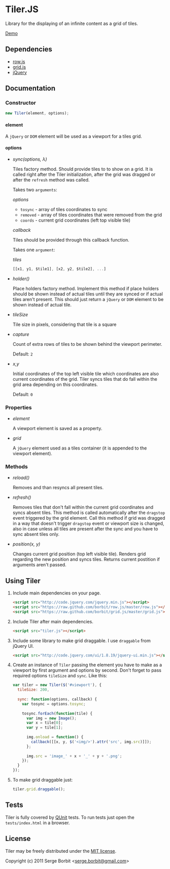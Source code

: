 # Tiler.JS

Library for the displaying of an infinite content as a grid of tiles.

[Demo](http://borbit.github.com/tiler/)

## Dependencies

- [row.js](https://github.com/borbit/row.js)
- [grid.js](https://github.com/borbit/grid.js)
- [jQuery](http://jquery.com/)

## Documentation

### Constructor

```js
new Tiler(element, options);
```

#### element

A `jQuery` or `DOM` element will be used as a viewport for a tiles grid.

#### options

- *sync(options, λ)*

    Tiles factory method. Should provide tiles to to show on a grid. It is called right
    after the Tiler initialization, after the grid was dragged or after the `refresh`
    method was called.

    Takes two `arguments`:

    *options*
    
    - `tosync` - array of tiles coordinates to sync
    - `removed` - array of tiles coordinates that were removed from the grid
    - `coords` - current grid coordinates (left top visible tile)

    *callback*

    Tiles should be provided through this callback function.

    Takes one `argument`:

    *tiles*

    ```js
    [[x1, y1, $tile1], [x2, y2, $tile2], ...]
    ```

- *holder()*

    Place holders factory method. Implement this method if place holders should be shown
    instead of actual tiles until they are synced or if actual tiles aren't present. This
    should just return a `jQuery` or `DOM` element to be shown instead of actual tile.

- *tileSize*

    Tile size in pixels, considering that tile is a square

- *capture*

    Count of extra rows of tiles to be shown behind the viewport perimeter.

    Default: `2`

- *x,y*

    Initial coordinates of the top left visible tile which coordinates are also current
    coordinates of the grid. Tiler syncs tiles that do fall within the grid area depending
    on this coordinates.

    Default: `0`
    
### Properties

- *element*
    
    A viewport element is saved as a property.
    
- *grid*

    A `jQuery` element used as a tiles container (it is appended to the viewport element).

### Methods

- *reload()*

    Removes and than resyncs all present tiles.

- *refresh()*

    Removes tiles that don't fall within the current grid coordinates and syncs absent tiles.
    This method is called automatically after the `dragstop` event triggered by the grid element.
    Call this method if grid was dragged in a way that doesn't trigger `dragstop` event or viewport
    size is changed, also in case unless all tiles are present after the sync and you have to sync
    absent tiles only.

- *position(x, y)*

    Changes current grid position (top left visible tile). Renders grid regarding the new position
    and syncs tiles. Returns current postition if arguments aren't passed.

## Using Tiler

1. Include main dependencies on your page.

    ```html
    <script src="http://code.jquery.com/jquery.min.js"></script>
    <script src="https://raw.github.com/borbit/row.js/master/row.js"></script>
    <script src="https://raw.github.com/borbit/grid.js/master/grid.js"></script>
    ```
    
2. Include Tiler after main dependencies.

    ```html
    <script src="tiler.js"></script>
    ```
    
3. Include some library to make grid draggable. I use `draggable` from jQuery UI.

    ```html
    <script src="http://code.jquery.com/ui/1.8.19/jquery-ui.min.js"></script>
    ```

4. Create an instance of `Tiler` passing the element you have to make as a viewport by
first argument and options by second. Don't forget to pass required options `tileSize` and `sync`.
Like this:

    ```js
    var tiler = new Tiler($('#viewport'), {
      tileSize: 200,
      
      sync: function(options, callback) {
        var tosync = options.tosync;
        
        tosync.forEach(function(tile) {
          var img = new Image();
          var x = tile[0];
          var y = tile[1];
          
          img.onload = function() {
            callback([[x, y, $('<img/>').attr('src', img.src)]]);
          };
          
          img.src = 'image_' + x + '_' + y + '.png';
        });
      }
    });
    ```

5. To make grid draggable just:

    ```js
    tiler.grid.draggable();
    ```

## Tests

Tiler is fully covered by [QUnit](http://docs.jquery.com/QUnit) tests. To run tests
just open the `tests/index.html` in a browser.

## License 

Tiler may be freely distributed under the [MIT license](http://en.wikipedia.org/wiki/MIT_License#License_terms).

Copyright (c) 2011 Serge Borbit &lt;serge.borbit@gmail.com&gt;